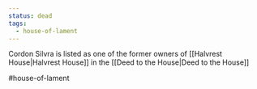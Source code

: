 ```yaml
---
status: dead
tags:
  - house-of-lament
---
```


Cordon Silvra is listed as one of the former owners of [[Halvrest House|Halvrest House]] in the [[Deed to the House|Deed to the House]]

#house-of-lament